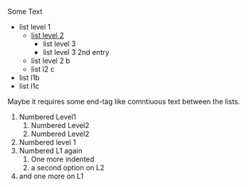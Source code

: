 Some Text

- list level 1
	* [list level 2](https://somehwere.com)
		+ list level 3
		+ list level 3 2nd entry 
	* list level 2 b
	* list l2 c
- list l1b
- list l1c

Maybe it requires some end-tag like comntiuous text between the lists.

1. Numbered Level1 
	1. Numbered Level2
	2. Numbered Level2
2. Numbered level 1 
3. Numbered L1 again
	1. One more indented
	2. a second option on L2
4. and one more on L1



